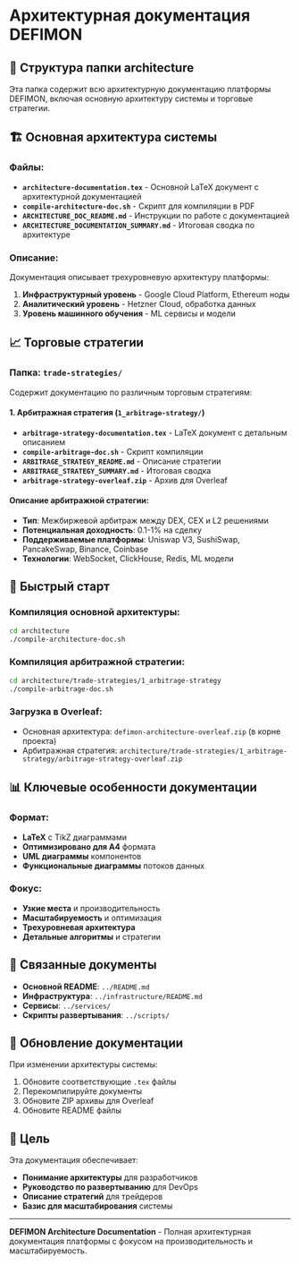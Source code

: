 # Архитектурная документация DEFIMON

## 📁 Структура папки architecture

Эта папка содержит всю архитектурную документацию платформы DEFIMON, включая основную архитектуру системы и торговые стратегии.

## 🏗️ Основная архитектура системы

### Файлы:
- **`architecture-documentation.tex`** - Основной LaTeX документ с архитектурной документацией
- **`compile-architecture-doc.sh`** - Скрипт для компиляции в PDF
- **`ARCHITECTURE_DOC_README.md`** - Инструкции по работе с документацией
- **`ARCHITECTURE_DOCUMENTATION_SUMMARY.md`** - Итоговая сводка по архитектуре

### Описание:
Документация описывает трехуровневую архитектуру платформы:
1. **Инфраструктурный уровень** - Google Cloud Platform, Ethereum ноды
2. **Аналитический уровень** - Hetzner Cloud, обработка данных
3. **Уровень машинного обучения** - ML сервисы и модели

## 📈 Торговые стратегии

### Папка: `trade-strategies/`

Содержит документацию по различным торговым стратегиям:

#### 1. Арбитражная стратегия (`1_arbitrage-strategy/`)
- **`arbitrage-strategy-documentation.tex`** - LaTeX документ с детальным описанием
- **`compile-arbitrage-doc.sh`** - Скрипт компиляции
- **`ARBITRAGE_STRATEGY_README.md`** - Описание стратегии
- **`ARBITRAGE_STRATEGY_SUMMARY.md`** - Итоговая сводка
- **`arbitrage-strategy-overleaf.zip`** - Архив для Overleaf

#### Описание арбитражной стратегии:
- **Тип**: Межбиржевой арбитраж между DEX, CEX и L2 решениями
- **Потенциальная доходность**: 0.1-1% на сделку
- **Поддерживаемые платформы**: Uniswap V3, SushiSwap, PancakeSwap, Binance, Coinbase
- **Технологии**: WebSocket, ClickHouse, Redis, ML модели

## 🚀 Быстрый старт

### Компиляция основной архитектуры:
```bash
cd architecture
./compile-architecture-doc.sh
```

### Компиляция арбитражной стратегии:
```bash
cd architecture/trade-strategies/1_arbitrage-strategy
./compile-arbitrage-doc.sh
```

### Загрузка в Overleaf:
- Основная архитектура: `defimon-architecture-overleaf.zip` (в корне проекта)
- Арбитражная стратегия: `architecture/trade-strategies/1_arbitrage-strategy/arbitrage-strategy-overleaf.zip`

## 📊 Ключевые особенности документации

### Формат:
- **LaTeX** с TikZ диаграммами
- **Оптимизировано для A4** формата
- **UML диаграммы** компонентов
- **Функциональные диаграммы** потоков данных

### Фокус:
- **Узкие места** и производительность
- **Масштабируемость** и оптимизация
- **Трехуровневая архитектура**
- **Детальные алгоритмы** и стратегии

## 🔗 Связанные документы

- **Основной README**: `../README.md`
- **Инфраструктура**: `../infrastructure/README.md`
- **Сервисы**: `../services/`
- **Скрипты развертывания**: `../scripts/`

## 📝 Обновление документации

При изменении архитектуры системы:
1. Обновите соответствующие `.tex` файлы
2. Перекомпилируйте документы
3. Обновите ZIP архивы для Overleaf
4. Обновите README файлы

## 🎯 Цель

Эта документация обеспечивает:
- **Понимание архитектуры** для разработчиков
- **Руководство по развертыванию** для DevOps
- **Описание стратегий** для трейдеров
- **Базис для масштабирования** системы

---

**DEFIMON Architecture Documentation** - Полная архитектурная документация платформы с фокусом на производительность и масштабируемость.
